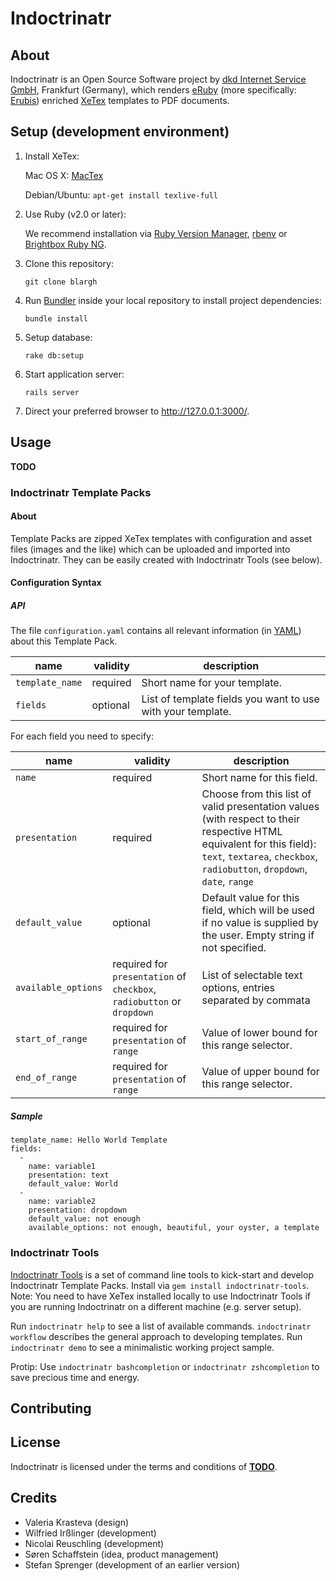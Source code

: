 # Indoctrinatr

## About

Indoctrinatr is an Open Source Software project by [dkd Internet Service GmbH](https://dkd.de/), Frankfurt (Germany), which renders [eRuby](https://en.wikipedia.org/wiki/ERuby) (more specifically: [Erubis](http://www.kuwata-lab.com/erubis/)) enriched [XeTex](http://tug.org/xetex/) templates to PDF documents.

## Setup (development environment)

1.  Install XeTex:

    Mac OS X: [MacTex](https://tug.org/mactex/)
 
    Debian/Ubuntu: `apt-get install texlive-full`

2.  Use Ruby (v2.0 or later):

    We recommend installation via [Ruby Version Manager](https://rvm.io/), [rbenv](http://rbenv.org/) or [Brightbox Ruby NG](http://brightbox.com/docs/ruby/ubuntu/).

3.  Clone this repository:

    `git clone blargh`

4.  Run [Bundler](http://bundler.io/) inside your local repository to install project dependencies:

    `bundle install`

5.  Setup database:

    `rake db:setup`

6.  Start application server:

    `rails server`

7.  Direct your preferred browser to <http://127.0.0.1:3000/>.

## Usage

__TODO__

### Indoctrinatr Template Packs

#### About

Template Packs are zipped XeTex templates with configuration and asset files (images and the like) which can be uploaded and imported into Indoctrinatr. They can be easily created with Indoctrinatr Tools (see below).

#### Configuration Syntax

##### API

The file `configuration.yaml` contains all relevant information (in [YAML](http://www.yaml.org/)) about this Template Pack.

name|validity|description
-|-|-
`template_name`|required|Short name for your template.
`fields`|optional|List of template fields you want to use with your template.

For each field you need to specify:

name|validity|description
-|-|-
`name`|required|Short name for this field.
`presentation`|required|Choose from this list of valid presentation values (with respect to their respective HTML equivalent for this field): `text`, `textarea`, `checkbox`, `radiobutton`, `dropdown`, `date`, `range`
`default_value`|optional|Default value for this field, which will be used if no value is supplied by the user. Empty string if not specified.
`available_options`|required for `presentation` of `checkbox`, `radiobutton` or `dropdown`|List of selectable text options, entries separated by commata
`start_of_range`|required for `presentation` of `range`|Value of lower bound for this range selector.
`end_of_range`|required for `presentation` of `range`|Value of upper bound for this range selector.

##### Sample

    template_name: Hello World Template
    fields:
      -
        name: variable1
        presentation: text
        default_value: World
      -
        name: variable2
        presentation: dropdown
        default_value: not enough
        available_options: not enough, beautiful, your oyster, a template

### Indoctrinatr Tools

[Indoctrinatr Tools](__TODO__) is a set of command line tools to kick-start and develop Indoctrinatr Template Packs. Install via `gem install indoctrinatr-tools`. Note: You need to have XeTex installed locally to use Indoctrinatr Tools if you are running Indoctrinatr on a different machine (e.g. server setup).

Run `indoctrinatr help` to see a list of available commands. `indoctrinatr workflow` describes the general approach to developing templates. Run `indoctrinatr demo` to see a minimalistic working project sample.

Protip: Use `indoctrinatr bashcompletion` or `indoctrinatr zshcompletion` to save precious time and energy.

## Contributing

## License

Indoctrinatr is licensed under the terms and conditions of [__TODO__]().

## Credits

* Valeria Krasteva (design)
* Wilfried Irßlinger (development)
* Nicolai Reuschling (development)
* Søren Schaffstein (idea, product management)
* Stefan Sprenger (development of an earlier version)
